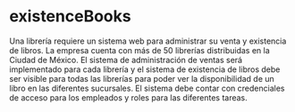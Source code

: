 # existenceBooks
Una librería requiere un sistema web para administrar su venta y existencia de libros. La empresa cuenta con más de 50 librerías distribuidas en la Ciudad de México. El sistema de administración de ventas será implementado para cada librería y el sistema de existencia de libros debe ser visible para todas las librerías para poder ver la disponibilidad de un libro en las diferentes sucursales. El sistema debe contar con credenciales de acceso para los empleados y roles para las diferentes tareas.
